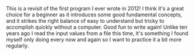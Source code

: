 This is a revisit of the first program I ever wrote in 2012! I think it's a great choice for a beginner as it introduces some good fundamental concepts, and it strikes the right balance of easy to understand but tricky to accomplish quickly without a computer. Good fun to write again! Unlike ten years ago I read the input values from a file this time, it's something I found myself only doing every now and again so I want to practice it a bit more regularly.
